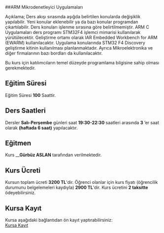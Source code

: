 ##ARM Mikrodenetleyici Uygulamaları

Açıklama; Ders akışı sırasında aşığda belirtilen konularda değişiklik yapılabilir. Yeni konular eklenebilir ya da bazı konular programdan çıkartılabilir. Ders konuları işlenme sırasına göre belirtilmemiştir. ARM C Uygulamaları ders programı STM32F4 işlemci mimarisi kullanılarak yürütülecektir. Geliştirme ortamı olarak IAR Embedded Workbench for ARM (EWARM) kullanılacaktır. Uygulama konularında STM32 F4 Discovery geliştirme kitinin kullanılması planlanmaktadır. Ayrıca Mikroelektronika ve diğer firmalarının bazı bordları da kullanılacaktır.

Bu kurs için katılımcıların temel düzeyde programlama bilgisine sahip olması gerekmektedir. 

## Eğitim Süresi
Eğitim Süresi __100__ Saattir.

## Ders Saatleri
Dersler __Salı-Perşembe__ günleri saat __19:30-22:30__ saatleri arasında __3__ ’er saat olarak __(haftada 6 saat)__ yapılacaktır.

## Eğitmen
Kurs ____Gürbüz ASLAN__ tarafından verilmektedir.

## Kurs Ücreti
Kursun toplam ücreti __3200 TL__'dir. Öğrenci olanlar için kurs fiyatı (öğrencilik durumunu belgelemeleri kaydıyla) __2900 TL__'dir. Kurs ücretini __2 taksitte__ ödeyebilirsiniz.


## Kursa Kayıt
Kursa aşağıdaki bağlantıdan ön kayıt yaptırabilirsiniz:<br>
[Kursa Kayıt]( https://zoom.us/meeting/register/tJMqd-qsqTMjEtRU0HlVWEa_kTHP-DJeWHcI)

